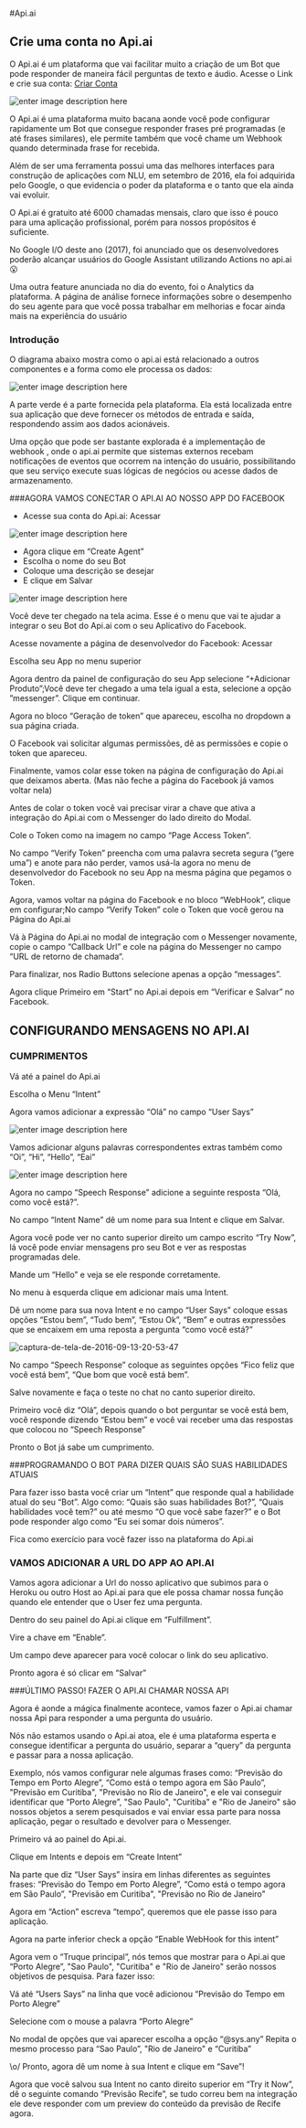 #Api.ai

## Crie uma conta no Api.ai
O Api.ai é um plataforma que vai facilitar muito a criação de um Bot que pode responder de maneira fácil perguntas de texto e áudio.  Acesse o Link e crie sua conta: [Criar Conta](https://console.api.ai/api-client/#/signup)

![enter image description here](http://i2.wp.com/onebitcode.com/wp-content/uploads/2016/09/apiai.jpg?resize=768,298)

O Api.ai é uma plataforma muito bacana aonde você pode configurar rapidamente um Bot que consegue responder frases pré programadas (e até frases similares), ele permite também que você chame um Webhook quando determinada frase for recebida.

Além de ser uma ferramenta possui uma das melhores interfaces para construção de aplicações com NLU, em setembro de 2016, ela foi adquirida pelo Google, o que evidencia o poder da plataforma e o tanto que ela ainda vai evoluir.

O Api.ai é gratuito até 6000 chamadas mensais, claro que isso é pouco para uma aplicação profissional, porém para nossos propósitos é suficiente.

No Google I/O deste ano (2017), foi anunciado que os desenvolvedores poderão alcançar usuários do Google Assistant utilizando Actions no api.ai 😮

Uma outra feature anunciada no dia do evento, foi o Analytics da plataforma. A página de análise fornece informações sobre o desempenho do seu agente para que você possa trabalhar em melhorias e focar ainda mais na experiência do usuário

### Introdução
O diagrama abaixo mostra como o api.ai está relacionado a outros componentes e a forma como ele processa os dados:

![enter image description here](https://cdn-images-1.medium.com/max/800/1*GJkOnch_ldkVAAUFPXZnFA.png)

A parte verde é a parte fornecida pela plataforma. Ela está localizada entre sua aplicação que deve fornecer os métodos de entrada e saída, respondendo assim aos dados acionáveis.

Uma opção que pode ser bastante explorada é a implementação de webhook , onde o api.ai permite que sistemas externos recebam notificações de eventos que ocorrem na intenção do usuário, possibilitando que seu serviço execute suas lógicas de negócios ou acesse dados de armazenamento.


###AGORA VAMOS CONECTAR O API.AI AO NOSSO APP DO FACEBOOK

 - Acesse sua conta do Api.ai: Acessar 

![enter image description here](https://cldup.com/4Ct0vpEFgv.thumb.jpg)

 - Agora clique em “Create Agent”
  - Escolha o nome do seu Bot 
  - Coloque uma descrição se desejar 
  - E clique em Salvar

![enter image description here](https://cldup.com/X0eXQW4gSk-3000x3000.png)


Você deve ter chegado na tela acima. Esse é o menu que vai te ajudar a integrar o seu Bot do Api.ai com o seu Aplicativo do Facebook.

Acesse novamente a página de desenvolvedor do Facebook: Acessar

Escolha seu App no menu superior

Agora dentro da painel de configuração do seu App selecione “+Adicionar Produto”;Você deve ter chegado a uma tela igual a esta, selecione a opção ”messenger”. Clique em continuar.

Agora no bloco “Geração de token” que apareceu, escolha no dropdown a sua página criada.

O Facebook vai solicitar algumas permissões, dê as permissões e copie o token que apareceu.

Finalmente, vamos colar esse token na página de configuração do Api.ai que deixamos aberta. (Mas não feche a página do Facebook já vamos voltar nela)

Antes de colar o token você vai precisar virar a chave que ativa a integração do Api.ai com o Messenger do lado direito do Modal.

Cole o Token como na imagem no campo “Page Access Token”.

No campo “Verify Token” preencha com uma palavra secreta segura (“gere uma”) e anote para não perder, vamos usá-la agora no menu de desenvolvedor do Facebook no seu App na mesma página que pegamos o Token.

Agora, vamos voltar na página do Facebook e no bloco “WebHook”, clique em configurar;No campo “Verify Token” cole o Token que você gerou na Página do Api.ai

Vá à Página do Api.ai no modal de integração com o Messenger novamente, copie o campo “Callback Url” e cole na página do Messenger no campo “URL de retorno de chamada“.

Para finalizar, nos Radio Buttons selecione apenas a opção “messages”.

Agora clique Primeiro  em “Start” no Api.ai  depois em  “Verificar e Salvar” no Facebook.


## CONFIGURANDO MENSAGENS NO API.AI

### CUMPRIMENTOS

Vá até a painel do Api.ai

Escolha o Menu “Intent”

Agora vamos adicionar a expressão “Olá” no campo “User Says”

![enter image description here](http://i1.wp.com/onebitcode.com/wp-content/uploads/2016/09/Captura-de-tela-de-2016-09-13-20-44-11.png?w=621)

Vamos adicionar alguns palavras correspondentes  extras também como “Oi”, “Hi”, “Hello”, “Eai”

![enter image description here](http://i1.wp.com/onebitcode.com/wp-content/uploads/2016/09/Captura-de-tela-de-2016-09-13-20-53-47.png?w=767)

Agora no campo “Speech Response” adicione a seguinte resposta “Olá, como você está?”.

No campo “Intent Name” dê um nome para sua Intent e clique em Salvar.

Agora você pode ver no canto superior direito um campo escrito “Try Now”, lá você pode enviar mensagens pro seu Bot e ver as respostas programadas dele.

Mande um “Hello” e veja se ele responde corretamente.

No menu à esquerda  clique em adicionar mais uma Intent.

Dê um nome para sua nova Intent e no campo “User Says” coloque essas opções “Estou bem”, “Tudo bem”, “Estou Ok”, “Bem” e outras expressões que se encaixem em uma reposta a pergunta “como você está?”

![captura-de-tela-de-2016-09-13-20-53-47](http://i1.wp.com/onebitcode.com/wp-content/uploads/2016/09/Captura-de-tela-de-2016-09-13-20-53-47.png?w=767)

No campo “Speech Response” coloque as seguintes opções “Fico feliz que você está bem”, “Que bom que você está bem”.

Salve novamente e faça o teste no chat no canto superior direito.

Primeiro você diz “Olá”, depois quando o bot perguntar se você está bem, você responde dizendo “Estou bem” e você vai receber uma das respostas que colocou no “Speech Response”

Pronto o Bot já sabe um cumprimento. 

###PROGRAMANDO O BOT PARA DIZER QUAIS SÃO SUAS HABILIDADES ATUAIS

Para fazer isso basta você criar um “Intent” que responde qual a habilidade atual do seu “Bot”. Algo como: “Quais são suas habilidades Bot?”, “Quais habilidades você tem?” ou até mesmo “O que você sabe fazer?” e o Bot pode responder algo como “Eu sei somar dois números”.

Fica como exercício para você fazer isso na plataforma do Api.ai 

### VAMOS ADICIONAR A URL DO APP AO API.AI

Vamos agora adicionar a Url do nosso aplicativo que subimos para o Heroku ou outro Host ao Api.ai para que ele possa chamar nossa função quando ele entender que o User fez uma pergunta.

Dentro do seu painel do Api.ai clique em “Fulfillment”.

Vire a chave em “Enable”.

Um campo deve aparecer para você colocar o link do seu aplicativo. 

Pronto agora é só clicar em “Salvar”

###ÚLTIMO PASSO!  FAZER O API.AI CHAMAR NOSSA API

Agora é aonde a mágica finalmente acontece, vamos fazer o Api.ai chamar nossa Api para responder a uma pergunta do usuário.

Nós não estamos usando o Api.ai atoa, ele é uma plataforma esperta e consegue identificar a pergunta do usuário, separar a “query” da pergunta e passar para a nossa aplicação.

Exemplo, nós vamos configurar nele algumas frases como: “Previsão do Tempo em Porto Alegre”, “Como está o tempo agora em São Paulo”, "Previsão em Curitiba", "Previsão no Rio de Janeiro", e ele vai conseguir identificar que “Porto Alegre”, "Sao Paulo", "Curitiba" e "Rio de Janeiro" são nossos objetos a serem pesquisados e vai enviar essa parte para nossa aplicação, pegar o resultado e devolver para o Messenger.

Primeiro vá ao painel do Api.ai.

Clique em Intents e depois em “Create Intent”

Na parte que diz “User Says” insira em linhas diferentes as seguintes frases: “Previsão do Tempo em Porto Alegre”, “Como está o tempo agora em São Paulo”, "Previsão em Curitiba", "Previsão no Rio de Janeiro"

Agora em “Action” escreva “tempo”, queremos que ele passe isso para aplicação.

Agora na parte inferior check a opção “Enable WebHook for this intent”

Agora vem o “Truque principal”, nós temos que mostrar para o Api.ai que “Porto Alegre”, "Sao Paulo", "Curitiba" e "Rio de Janeiro" serão nossos objetivos de pesquisa. Para fazer isso:

Vá até “Users Says” na linha que você adicionou “Previsão do Tempo em Porto Alegre”

Selecione com o mouse a palavra “Porto Alegre”


No modal de opções que vai aparecer escolha a opção “@sys.any”
Repita o mesmo processo para “Sao Paulo”, "Rio de Janeiro" e “Curitiba”


\o/ Pronto, agora dê um nome à sua Intent e clique em “Save”!

Agora que você salvou sua Intent no canto direito superior em “Try it Now”, dê o seguinte comando “Previsão Recife”, se tudo correu bem na integração ele deve responder com um preview do conteúdo da previsão de Recife agora.
